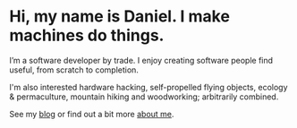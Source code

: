 
# Hi, my name is Daniel. I make machines do things.

I’m a software developer by trade. I enjoy creating software people find useful, from scratch to completion.

I'm also interested hardware hacking, self-propelled flying objects, ecology & permaculture, mountain hiking and woodworking; arbitrarily combined.

See my [blog](https://blog.bitgate.cz/) or find out a bit more [about me](https://blog.bitgate.cz/about).
